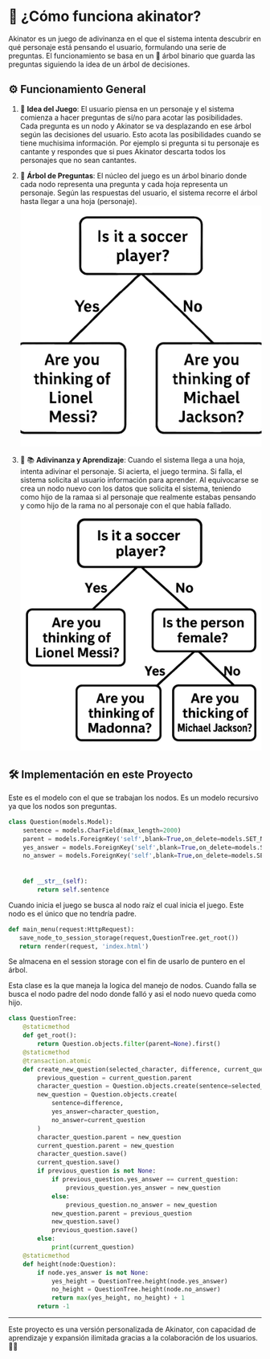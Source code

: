 # 🤔 ¿Cómo funciona akinator?

Akinator es un juego de adivinanza en el que el sistema intenta descubrir en qué personaje está pensando el usuario, formulando una serie de preguntas. El funcionamiento se basa en un 🌳 árbol binario que guarda las preguntas siguiendo la idea de un árbol de decisiones.

## ⚙️ Funcionamiento General

1. 🧠 **Idea del Juego**: El usuario piensa en un personaje y el sistema comienza a hacer preguntas de sí/no para acotar las posibilidades. Cada pregunta es un nodo y Akinator se va desplazando en ese árbol según las decisiones del usuario. Esto acota las posibilidades cuando se tiene muchisima información. Por ejemplo si pregunta si tu personaje es cantante y respondes que si pues Akinator descarta todos los personajes que no sean cantantes.

2. 🌳 **Árbol de Preguntas**: El núcleo del juego es un árbol binario donde cada nodo representa una pregunta y cada hoja representa un personaje. Según las respuestas del usuario, el sistema recorre el árbol hasta llegar a una hoja (personaje). 
![alt text](readme-sources/tree.png)

3. 🎯 📚 **Adivinanza y Aprendizaje**: Cuando el sistema llega a una hoja, intenta adivinar el personaje. Si acierta, el juego termina. Si falla, el sistema solicita al usuario información para aprender. Al equivocarse se crea un nodo nuevo con los datos que solicita el sistema, teniendo como hijo de la ramaa si al personaje que realmente estabas pensando y como hijo de la rama no al personaje con el que había fallado.
![alt text](readme-sources/learning.png)


## 🛠️ Implementación en este Proyecto
Este es el modelo con el que se trabajan los nodos. Es un modelo recursivo ya que los nodos son preguntas.
```python
class Question(models.Model):
    sentence = models.CharField(max_length=2000)
    parent = models.ForeignKey('self',blank=True,on_delete=models.SET_NULL,null=True,related_name='parentNode')
    yes_answer = models.ForeignKey('self',blank=True,on_delete=models.SET_NULL,null=True,related_name='yesChild')
    no_answer = models.ForeignKey('self',blank=True,on_delete=models.SET_NULL,null=True,related_name='noChild')
    
    
    def __str__(self):
        return self.sentence
```
Cuando inicia el juego se busca al nodo raíz el cual inicia el juego. Este nodo es el único que no tendría padre. 
```python
def main_menu(request:HttpRequest):
   save_node_to_session_storage(request,QuestionTree.get_root())
   return render(request, 'index.html')
```
Se almacena en el session storage con el fin de usarlo de puntero en el árbol.

Esta clase es la que maneja la logica del manejo de nodos. Cuando falla se busca el nodo padre del nodo donde falló y asi el nodo nuevo queda como hijo. 
```python
class QuestionTree:
    @staticmethod
    def get_root():
        return Question.objects.filter(parent=None).first()
    @staticmethod
    @transaction.atomic
    def create_new_question(selected_character, difference, current_question):
        previous_question = current_question.parent
        character_question = Question.objects.create(sentence=selected_character)
        new_question = Question.objects.create(
            sentence=difference,
            yes_answer=character_question,
            no_answer=current_question
        )
        character_question.parent = new_question
        current_question.parent = new_question
        character_question.save()
        current_question.save()
        if previous_question is not None:
            if previous_question.yes_answer == current_question:
                previous_question.yes_answer = new_question
            else:
                previous_question.no_answer = new_question
            new_question.parent = previous_question
            new_question.save()
            previous_question.save()
        else:
            print(current_question)
    @staticmethod
    def height(node:Question):
        if node.yes_answer is not None:
            yes_height = QuestionTree.height(node.yes_answer)
            no_height = QuestionTree.height(node.no_answer)
            return max(yes_height, no_height) + 1
        return -1
```


---

Este proyecto es una versión personalizada de Akinator, con capacidad de aprendizaje y expansión ilimitada gracias a la colaboración de los usuarios. 👨‍💻
